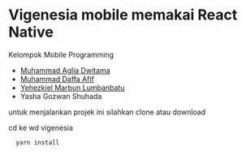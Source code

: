 # Vigenesia mobile memakai React Native

Kelompok Mobile Programming
* [Muhammad Aglia Dwitama](https://www.instagram.com/agliadwitama/)
* [Muhammad Daffa Afif](https://www.instagram.com/daffaafi/)
* [Yehezkiel Marbun Lumbanbatu](https://www.instagram.com/yehezxiel/)
* Yasha Gozwan Shuhada

untuk menjalankan projek ini silahkan clone atau download

cd ke wd vigenesia
``` bash
  yarn install
```
